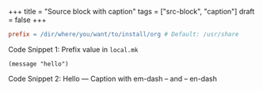 +++
title = "Source block with caption"
tags = ["src-block", "caption"]
draft = false
+++

```makefile
prefix = /dir/where/you/want/to/install/org # Default: /usr/share
```
<div class="src-block-caption">
  <span class="src-block-number">Code Snippet 1:</span>
  Prefix value in <code>local.mk</code>
</div>

```emacs-lisp
(message "hello")
```
<div class="src-block-caption">
  <span class="src-block-number">Code Snippet 2:</span>
  Hello &#x2014; Caption with em-dash &#x2013; and &#x2013; en-dash
</div>

